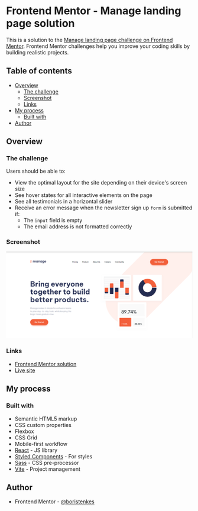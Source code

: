 # Frontend Mentor - Manage landing page solution

This is a solution to the [Manage landing page challenge on Frontend Mentor](https://www.frontendmentor.io/challenges/manage-landing-page-SLXqC6P5). Frontend Mentor challenges help you improve your coding skills by building realistic projects.

## Table of contents

- [Overview](#overview)
  - [The challenge](#the-challenge)
  - [Screenshot](#screenshot)
  - [Links](#links)
- [My process](#my-process)
  - [Built with](#built-with)
- [Author](#author)

## Overview

### The challenge

Users should be able to:

- View the optimal layout for the site depending on their device's screen size
- See hover states for all interactive elements on the page
- See all testimonials in a horizontal slider
- Receive an error message when the newsletter sign up `form` is submitted if:
  - The `input` field is empty
  - The email address is not formatted correctly

### Screenshot

![](./preview.png)

### Links

- [Frontend Mentor solution](https://www.frontendmentor.io/solutions/manage-landing-page-using-react-and-sass-YbqVm43Vvo)
- [Live site](https://bt-manage-landing-page.netlify.app/)

## My process

### Built with

- Semantic HTML5 markup
- CSS custom properties
- Flexbox
- CSS Grid
- Mobile-first workflow
- [React](https://reactjs.org/) - JS library
- [Styled Components](https://styled-components.com/) - For styles
- [Sass](https://sass-lang.com/) - CSS pre-processor
- [Vite](https://vitejs.dev/) - Project management

## Author

- Frontend Mentor - [@boristenkes](https://www.frontendmentor.io/profile/boristenkes)
